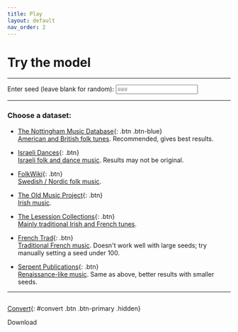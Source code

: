 ```yaml
---
title: Play
layout: default
nav_order: 2
---
```


# Try the model

---

Enter seed (leave blank for random):
<input type="text" class="input" id="seed" placeholder="###"
    pattern="\d{1,3}" oninput="setCustomValidity('')">

---

### Choose a dataset:

- [<i class="fa-solid fa-star"></i> The Nottingham Music Database](javascript:getMusic("abcsourceforge")){: .btn .btn-blue} \
    [American and British folk tunes](data#the-nottingham-music-database). Recommended, gives best results.

- [Israeli Dances](javascript:getMusic("isra")){: .btn} \
    [Israeli folk and dance music](data#israeli-dances). Results may not be original.

- [FolkWiki](javascript:getMusic("folkwiki")){: .btn} \
    [Swedish / Nordic folk music](data#folkwiki).

- [The Old Music Project](javascript:getMusic("oldmusic")){: .btn} \
    [Irish music](data#the-old-music-project).

- [The Lesession Collections](javascript:getMusic("lesession")){: .btn} \
    [Mainly traditional Irish and French tunes](data#the-lesession-collections).

- [French Trad](javascript:getMusic("tradfrance")){: .btn} \
    [Traditional French music](data#french-trad). Doesn't work well with large seeds; try manually setting a seed under 100.

- [Serpent Publications](javascript:getMusic("serpent")){: .btn} \
    [Renaissance-like music](data#serpent-publications). Same as above, better results with smaller seeds.

---

<div id="music">
<pre id="notes"></pre>
<span id="caret" class="hidden animate"></span>
<div id="sheet"></div>
<div id="audio"></div>
</div>

[<i class="fa-solid fa-arrows-rotate"></i> Convert](javascript:convert()){: #convert .btn .btn-primary .hidden}
<div id="download" class="btn btn-green hidden"><i class="fa-solid fa-download"></i> Download</div>
